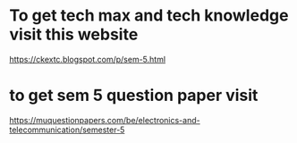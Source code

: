 # To get tech max and tech knowledge visit this website
 https://ckextc.blogspot.com/p/sem-5.html

# to get sem 5 question paper visit 
https://muquestionpapers.com/be/electronics-and-telecommunication/semester-5

